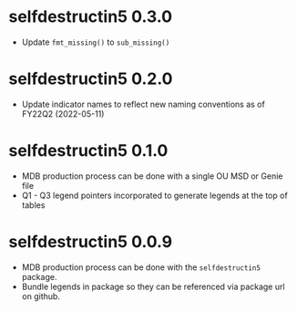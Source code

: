 # selfdestructin5 0.3.0
* Update `fmt_missing()` to `sub_missing()`

# selfdestructin5 0.2.0
* Update indicator names to reflect new naming conventions as of FY22Q2 (2022-05-11)

# selfdestructin5 0.1.0
* MDB production process can be done with a single OU MSD or Genie file
* Q1 - Q3 legend pointers incorporated to generate legends at the top of tables

# selfdestructin5 0.0.9

* MDB production process can be done with the `selfdestructin5` package.
* Bundle legends in package so they can be referenced via package url on github.
